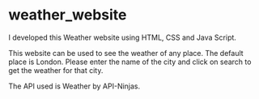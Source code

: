 # weather_website
I developed this Weather website using HTML, CSS and Java Script. 

This website can be used to see the weather of any place. The default place is London. 
Please enter the name of the city and click on search to get the weather for that city.

The API used is Weather by API-Ninjas. 

